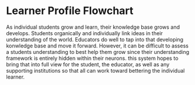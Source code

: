 # Learner Profile Flowchart
As individual students grow and learn, their knowledge base grows and develops. Students organically and  individually link ideas in their understanding of the world. Educators do well to tap into that developing konwledge base and move it forward. However, it can be difficult to assess a students understanding to best help them grow since their understanding framework is entirely hidden within their neurons. this system hopes to bring that into full view for the student, the educator, as well as any supporting institutions so that all can work toward bettering the individual learner. 
